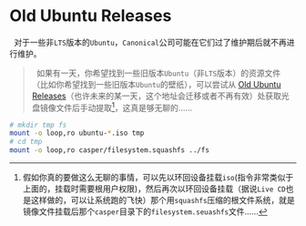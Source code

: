 #  Old Ubuntu Releases
&nbsp;&nbsp;对于一些非`LTS`版本的`Ubuntu`，`Canonical`公司可能在它们过了维护期后就不再进行维护。

> &nbsp;&nbsp;如果有一天，你希望找到一些旧版本`Ubuntu`（非`LTS`版本）的资源文件（比如你希望找到一些旧版本`Ubuntu`的壁纸），可以尝试从 [Old Ubuntu Releases](http://old-releases.ubuntu.com/releases/)（也许未来的某一天，这个地址会迁移或者不再有效）处获取光盘镜像文件后手动提取[^1]，这真是够无聊的……

[^1]: 假如你真的要做这么无聊的事情，可以先以环回设备挂载`iso`(指令非常类似于上面的，挂载时需要根用户权限)，然后再次以环回设备挂载（据说`Live CD`也是这样做的，可以让系统跑的飞快）那个用`squashfs`压缩的根文件系统，就是镜像文件挂载后那个`casper`目录下的`filesystem.seuashfs`文件……

```Bash
# mkdir tmp fs
mount -o loop,ro ubuntu-*.iso tmp
# cd tmp
mount -o loop,ro casper/filesystem.squashfs ../fs
```

